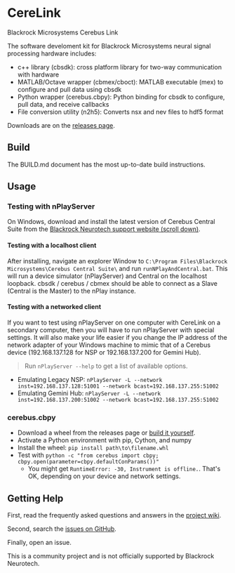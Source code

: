 # CereLink

Blackrock Microsystems Cerebus Link

The software develoment kit for Blackrock Microsystems neural signal processing hardware includes:
* c++ library (cbsdk): cross platform library for two-way communication with hardware
* MATLAB/Octave wrapper (cbmex/cboct): MATLAB executable (mex) to configure and pull data using cbsdk
* Python wrapper (cerebus.cbpy): Python binding for cbsdk to configure, pull data, and receive callbacks
* File conversion utility (n2h5): Converts nsx and nev files to hdf5 format

Downloads are on the [releases page](https://github.com/CerebusOSS/CereLink/releases).

## Build

The BUILD.md document has the most up-to-date build instructions.

## Usage

### Testing with nPlayServer

On Windows, download and install the latest version of Cerebus Central Suite from the [Blackrock Neurotech support website (scroll down)](https://blackrockneurotech.com/support/).

#### Testing with a localhost client

After installing, navigate an explorer Window to `C:\Program Files\Blackrock Microsystems\Cerebus Central Suite\` and run `runNPlayAndCentral.bat`. This will run a device simulator (nPlayServer) and Central on the localhost loopback. cbsdk / cerebus / cbmex should be able to connect as a Slave (Central is the Master) to the nPlay instance.

#### Testing with a networked client

If you want to test using nPlayServer on one computer with CereLink on a secondary computer, then you will have to run nPlayServer with special settings. It will also make your life easier if you change the IP address of the network adapter of your Windows machine to mimic that of a Cerebus device (192.168.137.128 for NSP or 192.168.137.200 for Gemini Hub).

> Run `nPlayServer --help` to get a list of available options.

* Emulating Legacy NSP: `nPlayServer -L --network inst=192.168.137.128:51001 --network bcast=192.168.137.255:51002`
* Emulating Gemini Hub: `nPlayServer -L --network inst=192.168.137.200:51002 --network bcast=192.168.137.255:51002`

### cerebus.cbpy

* Download a wheel from the releases page or [build it yourself](BUILD.md#cerebuscbpy-python-lib-build-instructions).
* Activate a Python environment with pip, Cython, and numpy
* Install the wheel: `pip install path\to\filename.whl`
* Test with `python -c "from cerebus import cbpy; cbpy.open(parameter=cbpy.defaultConParams())"`
    * You might get `RuntimeError: -30, Instrument is offline.`. That's OK, depending on your device and network settings.

## Getting Help

First, read the frequently asked questions and answers in the [project wiki](https://github.com/CerebusOSS/CereLink/wiki).

Second, search the [issues on GitHub](https://github.com/CerebusOSS/CereLink/issues).

Finally, open an issue.

This is a community project and is not officially supported by Blackrock Neurotech.

